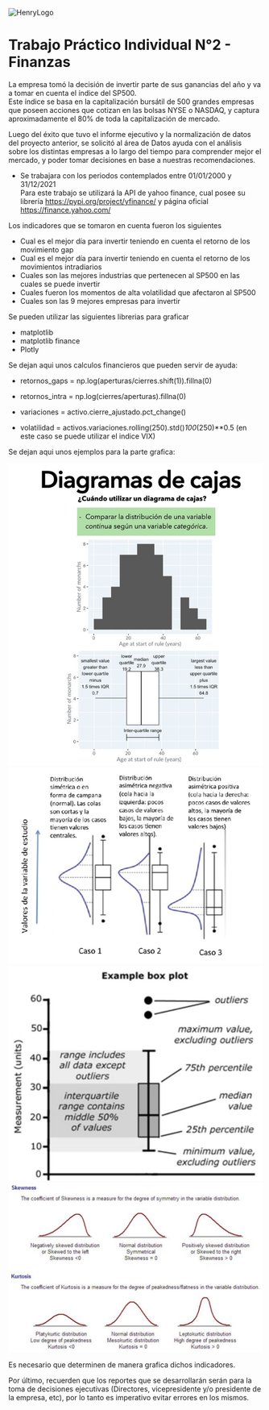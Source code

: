 ![HenryLogo](https://d31uz8lwfmyn8g.cloudfront.net/Assets/logo-henry-white-lg.png)



# Trabajo Práctico Individual N°2 - Finanzas 

<p> La empresa tomó la decisión de invertir parte de sus ganancias del año y va a tomar en cuenta el índice del SP500.<br>
Este índice se basa en la capitalización bursátil de 500 grandes empresas que poseen acciones que cotizan en las bolsas NYSE o NASDAQ, y captura aproximadamente el 80% de toda la capitalización de mercado.</p>
Luego del éxito que tuvo el informe ejecutivo y la normalización de datos del proyecto anterior, se solicitó al área de Datos ayuda con el análisis sobre los distintas empresas a lo largo del tiempo para comprender mejor el mercado, y poder tomar decisiones en base a nuestras recomendaciones.

* Se trabajara con los periodos contemplados entre 01/01/2000 y 31/12/2021<br>
Para este trabajo se utilizará la API de yahoo finance, cual posee su librería https://pypi.org/project/yfinance/ y página oficial https://finance.yahoo.com/ <br>


Los indicadores que se tomaron en cuenta fueron los siguientes

- Cual es el mejor día para invertir teniendo en cuenta el retorno de los movimiento gap
- Cual es el mejor día para invertir teniendo en cuenta el retorno de los movimientos intradiarios 
- Cuales son las mejores industrias que pertenecen al SP500 en las cuales se puede invertir
- Cuales fueron los momentos de alta volatilidad que afectaron al SP500
- Cuales son las 9 mejores empresas para invertir



Se pueden utilizar las siguientes librerias para graficar

- matplotlib
- matplotlib finance
- Plotly

Se dejan aqui unos calculos financieros que pueden servir de ayuda:<br>


- retornos_gaps = np.log(aperturas/cierres.shift(1)).fillna(0)<br>

- retornos_intra = np.log(cierres/aperturas).fillna(0)<br>

- variaciones = activo.cierre_ajustado.pct_change()<br>

- volatilidad = activos.variaciones.rolling(250).std()*100*(250)**0.5 (en este caso se puede utilizar el indice VIX)<br>

Se dejan aqui unos ejemplos para la parte grafica:<br>

![img1](1655704802024.png)
![img2](1655704803889.png)
![img3](1655704805872.png)
![img3](1655971323111.png)



Es necesario que determinen de manera grafica dichos indicadores.<br>

Por último, recuerden que los reportes que se desarrollarán serán para la toma de decisiones ejecutivas (Directores, vicepresidente y/o presidente de la empresa, etc), por lo tanto es imperativo evitar errores en los mismos. <br>


